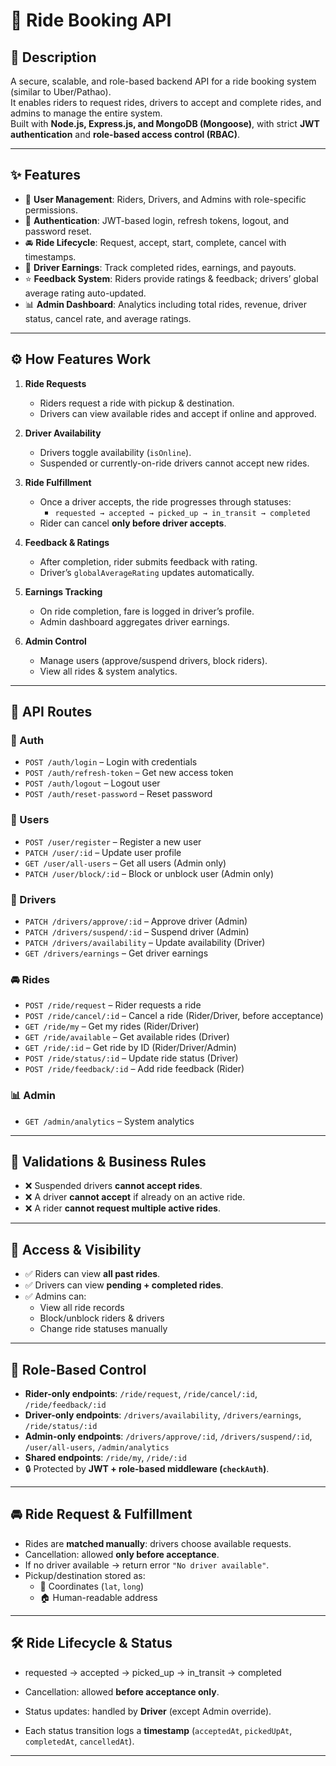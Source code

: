 # 🚖 Ride Booking API

## 📌 Description
A secure, scalable, and role-based backend API for a ride booking system (similar to Uber/Pathao).  
It enables riders to request rides, drivers to accept and complete rides, and admins to manage the entire system.  
Built with **Node.js, Express.js, and MongoDB (Mongoose)**, with strict **JWT authentication** and **role-based access control (RBAC)**.

---

## ✨ Features
- 👤 **User Management**: Riders, Drivers, and Admins with role-specific permissions.
- 🔐 **Authentication**: JWT-based login, refresh tokens, logout, and password reset.
- 🚘 **Ride Lifecycle**: Request, accept, start, complete, cancel with timestamps.
- 🧾 **Driver Earnings**: Track completed rides, earnings, and payouts.
- ⭐ **Feedback System**: Riders provide ratings & feedback; drivers’ global average rating auto-updated.
- 📊 **Admin Dashboard**: Analytics including total rides, revenue, driver status, cancel rate, and average ratings.

---

## ⚙️ How Features Work
1. **Ride Requests**
   - Riders request a ride with pickup & destination.
   - Drivers can view available rides and accept if online and approved.

2. **Driver Availability**
   - Drivers toggle availability (`isOnline`).
   - Suspended or currently-on-ride drivers cannot accept new rides.

3. **Ride Fulfillment**
   - Once a driver accepts, the ride progresses through statuses:
     - `requested → accepted → picked_up → in_transit → completed`
   - Rider can cancel **only before driver accepts**.

4. **Feedback & Ratings**
   - After completion, rider submits feedback with rating.
   - Driver’s `globalAverageRating` updates automatically.

5. **Earnings Tracking**
   - On ride completion, fare is logged in driver’s profile.
   - Admin dashboard aggregates driver earnings.

6. **Admin Control**
   - Manage users (approve/suspend drivers, block riders).
   - View all rides & system analytics.

---

## 📡 API Routes

### 🔐 Auth
- `POST /auth/login` – Login with credentials  
- `POST /auth/refresh-token` – Get new access token  
- `POST /auth/logout` – Logout user  
- `POST /auth/reset-password` – Reset password  

### 👤 Users
- `POST /user/register` – Register a new user  
- `PATCH /user/:id` – Update user profile  
- `GET /user/all-users` – Get all users (Admin only)  
- `PATCH /user/block/:id` – Block or unblock user (Admin only)  

### 🚗 Drivers
- `PATCH /drivers/approve/:id` – Approve driver (Admin)  
- `PATCH /drivers/suspend/:id` – Suspend driver (Admin)  
- `PATCH /drivers/availability` – Update availability (Driver)  
- `GET /drivers/earnings` – Get driver earnings  

### 🚘 Rides
- `POST /ride/request` – Rider requests a ride  
- `POST /ride/cancel/:id` – Cancel a ride (Rider/Driver, before acceptance)  
- `GET /ride/my` – Get my rides (Rider/Driver)  
- `GET /ride/available` – Get available rides (Driver)  
- `GET /ride/:id` – Get ride by ID (Rider/Driver/Admin)  
- `POST /ride/status/:id` – Update ride status (Driver)  
- `POST /ride/feedback/:id` – Add ride feedback (Rider)  

### 📊 Admin
- `GET /admin/analytics` – System analytics  

---

## 🫵 Validations & Business Rules
- ❌ Suspended drivers **cannot accept rides**.  
- ❌ A driver **cannot accept** if already on an active ride.  
- ❌ A rider **cannot request multiple active rides**.  


---

## 📜 Access & Visibility
- ✅ Riders can view **all past rides**.  
- ✅ Drivers can view **pending + completed rides**.  
- ✅ Admins can:  
  - View all ride records  
  - Block/unblock riders & drivers  
  - Change ride statuses manually

---

## 🔐 Role-Based Control
- **Rider-only endpoints**: `/ride/request`, `/ride/cancel/:id`, `/ride/feedback/:id`  
- **Driver-only endpoints**: `/drivers/availability`, `/drivers/earnings`, `/ride/status/:id`  
- **Admin-only endpoints**: `/drivers/approve/:id`, `/drivers/suspend/:id`, `/user/all-users`, `/admin/analytics`  
- **Shared endpoints**: `/ride/my`, `/ride/:id`  
- 🔒 Protected by **JWT + role-based middleware (`checkAuth`)**.  

---

## 🚘 Ride Request & Fulfillment
- Rides are **matched manually**: drivers choose available requests.  
- Cancellation: allowed **only before acceptance**.  
- If no driver available → return error `"No driver available"`.  
- Pickup/destination stored as:
  - 📍 Coordinates (`lat`, `long`)  
  - 🏠 Human-readable address  

---

## 🛠 Ride Lifecycle & Status
 - requested → accepted → picked_up → in_transit → completed

- Cancellation: allowed **before acceptance only**.  
- Status updates: handled by **Driver** (except Admin override).  
- Each status transition logs a **timestamp** (`acceptedAt`, `pickedUpAt`, `completedAt`, `cancelledAt`).

---